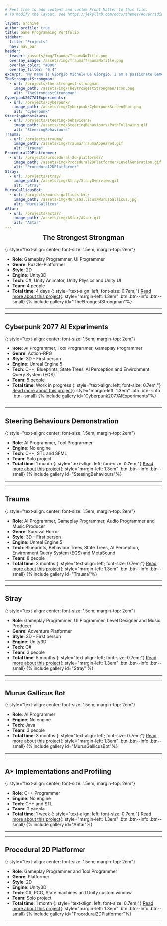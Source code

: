 ```yaml
---
# Feel free to add content and custom Front Matter to this file.
# To modify the layout, see https://jekyllrb.com/docs/themes/#overriding-theme-defaults

layout: archive
author_profile: true
title: Game Programming Portfolio
sidebar:
  title: "Projects"
  nav: nav_bar
header:
  teaser: /assets/img/Trauma/TraumaNoTitle.png
  overlay_image: /assets/img/Trauma/TraumaNoTitle.png
  overlay_color: "#000"
  overlay_filter: "0.4"
excerpt: "My name is Giorgio Michele De Giorgio. I am a passionate Game Developer focused on applications optimization and projects architecture. I have experiences in Gameplay, AI, Tooling, Audio and UI programming using both Unity and Unreal."
TheStrongestStrongman:
  - url: /projects/the-strongest-strongman
    image_path: /assets/img/TheStrongestStrongman/Icon.png
    alt: "TheStrongestStrongman"
Cyberpunk2077AIExperiments:
  - url: /projects/cyberpunk/
    image_path: /assets/img/Cyberpunk/CyberpunkScreenShot.png
    alt: "Cyberpunk"
SteeringBehaviours:
  - url: /projects/steering-behaviours/
    image_path: /assets/img/SteeringBehaviours/PathFollowing.gif
    alt: "SteeringBehaviours"
Trauma:
  - url: /projects/trauma/
    image_path: /assets/img/Trauma/TraumaAppeared.gif
    alt: "Trauma"
Procedural2DPlatformer:
  - url: /projects/procedural-2d-platformer/
    image_path: /assets/img/Procedural2DPlatformer/LevelGeneration.gif
    alt: "Procedural2DPlatformer"
Stray:
  - url: /projects/stray/
    image_path: /assets/img/Stray/StrayOverview.gif
    alt: "Stray"
MurusGallicusBot:
  - url: /projects/murus-gallicus-bot/
    image_path: /assets/img/MurusGallicus/MurusGallicus.jpg
    alt: "MurusGallicus"
AStar:
  - url: /projects/astar/
    image_path: /assets/img/AStar/AStar.gif
    alt: "AStar"
---
```

<h2 style="text-align: center; font-size: 1.5em; margin-top: 0em" id="trauma">The Strongest Strongman</h2>

{: style="text-align: center; font-size: 1.5em; margin-top: 2em"}
- **Role**: Gameplay Programmer, UI Programmer
- **Genre**: Puzzle-Platformer
- **Style**: 2D
- **Engine**: Unity3D
- **Tech**: C#, Unity Animator, Unity Physics and Unity UI
- **Team**: 4 people
- **Total time**: 4 days
{: style="text-align: left; font-size: 0.7em;"}
[Read more about this project](/projects/the-strongest-strongman/){: style="margin-left: 1.3em" .btn .btn--info .btn--small}
{% include gallery id="TheStrongestStrongman"%}
---
---
## Cyberpunk 2077 AI Experiments
{: style="text-align: center; font-size: 1.5em; margin-top: 2em"}
- **Role**: AI Programmer, Tool Programmer, Gameplay Programmer
- **Genre**: Action-RPG
- **Style**: 3D - First person
- **Engine**: Unreal Engine 5
- **Tech**: C++, Blueprints, State Trees, AI Perception and Environment Query System (EQS)
- **Team**: 5 people
- **Total time**: Work in progress
{: style="text-align: left; font-size: 0.7em;"}
[Read more about this project](/projects/cyberpunk/){: style="margin-left: 1.3em" .btn .btn--info .btn--small}
{% include gallery id="Cyberpunk2077AIExperiments"%}
---
---
## Steering Behaviours Demonstration
{: style="text-align: center; font-size: 1.5em; margin-top: 2em"}
- **Role**: AI Programmer, Tool Programmer
- **Engine**: No engine
- **Tech**: C++, STL and SFML
- **Team**: Solo project
- **Total time**: 1 month
{: style="text-align: left; font-size: 0.7em;"}
[Read more about this project](/projects/steering-behaviours/){: style="margin-left: 1.3em" .btn .btn--info .btn--small}
{% include gallery id="SteeringBehaviours"%}
---
---
## Trauma
{: style="text-align: center; font-size: 1.5em; margin-top: 2em"}
- **Role**: AI Programmer, Gameplay Programmer, Audio Programmer and Music Producer
- **Genre**: Survival Horror
- **Style**: 3D - First person
- **Engine**: Unreal Engine 5
- **Tech**: Blueprints, Behaviour Trees, State Trees, AI Perception, Environment Query System (EQS) and MetaSound
- **Team**: 8 people
- **Total time**: 3 months
{: style="text-align: left; font-size: 0.7em;"}
[Read more about this project](/projects/trauma/){: style="margin-left: 1.3em" .btn .btn--info .btn--small}
{% include gallery id="Trauma"%}
---
---
## Stray
{: style="text-align: center; font-size: 1.5em; margin-top: 2em"}
- **Role**: Gameplay Programmer, UI Programmer, Level Designer and Music Producer
- **Genre**: Adventure Platformer
- **Style**: 3D - First person
- **Engine**: Unity3D
- **Tech**: C#
- **Team**: 3 people
- **Total time**: 5 months
{: style="text-align: left; font-size: 0.7em;"}
[Read more about this project](/projects/stray/){: style="margin-left: 1.3em" .btn .btn--info .btn--small}
{% include gallery id="Stray" %}
---
---
## Murus Gallicus Bot
{: style="text-align: center; font-size: 1.5em; margin-top: 2em"}
- **Role**: AI Programmer
- **Engine**: No engine
- **Tech**: Java
- **Team**: 3 people
- **Total time**: 3 months
{: style="text-align: left; font-size: 0.7em;"}
[Read more about this project](/projects/murus-gallicus-bot/){: style="margin-left: 1.3em" .btn .btn--info .btn--small}
{% include gallery id="MurusGallicusBot"%}
---
---
## A* Implementations and Profiling
{: style="text-align: center; font-size: 1.5em; margin-top: 2em"}
- **Role**: C++ Programmer
- **Engine**: No engine
- **Tech**: C++ and STL
- **Team**: 2 people
- **Total time**: 1 week
{: style="text-align: left; font-size: 0.7em;"}
[Read more about this project](/projects/astar/){: style="margin-left: 1.3em" .btn .btn--info .btn--small}
{% include gallery id="AStar"%}
---
---
## Procedural 2D Platformer
{: style="text-align: center; font-size: 1.5em; margin-top: 2em"}
- **Role**: Gameplay Programmer and Tool Programmer
- **Genre**: Platformer
- **Style**: 2D
- **Engine**: Unity3D
- **Tech**: C#, PCG, State machines and Unity custom window
- **Team**: Solo project
- **Total time**: 1 month
{: style="text-align: left; font-size: 0.7em;"}
[Read more about this project](/projects/procedural-2d-platformer/){: style="margin-left: 1.3em" .btn .btn--info .btn--small}
{% include gallery id="Procedural2DPlatformer"%}
---